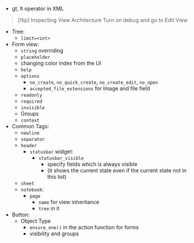 - gt, lt operator in XML
> [!tip] Inspecting View Architecture
> Turn on debug and go to Edit View
- Tree:
	- `limit=<int>`
- Form view:
	- `string` overriding
	- `placeholder`
	- changing color index from the UI
	- `help`
	- `options`
		- `no_create`, `no_quick_create`, `no_create_edit`, `no_open`
		- `accepted_file_extensions` for Image and file field
	- `readonly`
	- `required`
	- `invisible`
	- Groups
	- `context`
- Common Tags:
	- `newline`
	- `separator`
	- `header`
		- `statusbar` widget:
			- `statusbar_visible` 
				- specify fields which is always visible
				- (it shows the current state even if the current state not in this list)
	- `sheet`
	- `notebook`:
		- `page`
			- `name` for view inheritance
			- `tree` in it
- Button:
	- Object Type
		- `ensure_one()` in the action function for forms
		- visibility and groups